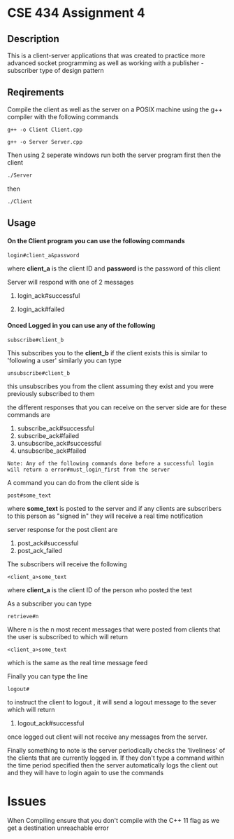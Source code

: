 # CSE 434 Assignment 4


##  Description

This is a client-server applications that was created to practice more advanced socket programming as well as working with a publisher - subscriber type of design pattern

## Reqirements
 Compile the client as well as the server on a POSIX machine using the g++ compiler with the following commands
 ```
 g++ -o Client Client.cpp
 ```
 ```
 g++ -o Server Server.cpp
 ```
 Then using 2 seperate windows run both the server program first then the client

 ```bash
 ./Server
 ```
 then
 ```
 ./Client
 ```
 

## Usage

 #### On the Client program you can use the following commands
 ```
 login#client_a&password
 ```

 where **client_a** is the client ID and **password** is the password of this client

 Server will respond with one of 2 messages

 1) login_ack#successful 

 2) login_ack#failed 
   
 #### Onced Logged in you can use any of the following 
 ```
 subscribe#client_b 
 ```
 This subscribes you to the **client_b** if the client exists this is similar to 'following a user' similarly you can type

 ```
 unsubscribe#client_b
 ```
 this unsubscribes you from the client assuming they exist and you were previously subscribed to them

 the different responses that you can receive on the server side are for these commands are
 
 1) subscribe_ack#successful
 2) subscribe_ack#failed
 3) unsubscribe_ack#successful​
 4) ​unsubscribe_ack#failed​

`Note: Any of the following commands done before a successful login will return a error#must_login_first from the server`

A  command you can do from the client side is 
```
post#some_text
```
where **some_text** is posted to the server and if any clients are subscribers to this person as "signed in" they will receive a real time notification

server response for the post client are
1) post_ack#successful
2) post_ack_failed

The subscribers will receive the following 

```
<client_a>some_text
```

where **client_a** is the client ID of the person who posted the text

As a subscriber you can type

```
retrieve#n
```
Where n is  the n most recent messages that were posted from clients that the user is subscribed to which will return 

```
<client_a>some_text
```
which is the same as the real time message feed

Finally you can type the line

```
logout#
```

to instruct the client to logout , it will send a logout message to the sever which will return

1) logout_ack#successful

once logged out client will not receive any messages from the server. 

Finally something to note is the server periodically checks the 'liveliness' of the clients that are currently logged in. If they don't type a command within the time period specified then the server automatically logs the client out and they will have to login again to use the commands



# Issues
 When Compiling ensure that you don't compile with the C++ 11 flag as we get a destination unreachable error